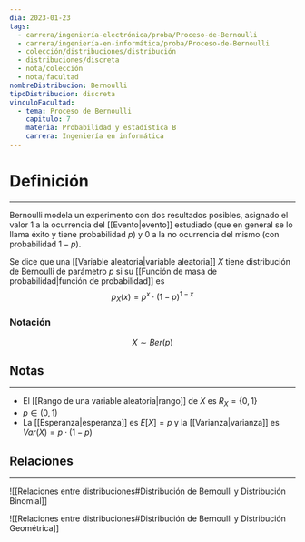 ```yaml
---
dia: 2023-01-23
tags:
  - carrera/ingeniería-electrónica/proba/Proceso-de-Bernoulli
  - carrera/ingeniería-en-informática/proba/Proceso-de-Bernoulli
  - colección/distribuciones/distribución
  - distribuciones/discreta
  - nota/colección
  - nota/facultad
nombreDistribucion: Bernoulli
tipoDistribucion: discreta
vinculoFacultad:
  - tema: Proceso de Bernoulli
    capitulo: 7
    materia: Probabilidad y estadística B
    carrera: Ingeniería en informática
---
```

# Definición
---
Bernoulli modela un experimento con dos resultados posibles, asignado el valor $1$ a la ocurrencia del [[Evento|evento]] estudiado (que en general se lo llama éxito y tiene probabilidad $p$) y $0$ a la no ocurrencia del mismo (con probabilidad $1 - p$).

Se dice que una [[Variable aleatoria|variable aleatoria]] $X$ tiene distribución de Bernoulli de parámetro $p$ si su [[Función de masa de probabilidad|función de probabilidad]] es $$ p_X(x) = p^x \cdot (1 - p)^{1 - x}$$
### Notación
$$ X \sim Ber(p) $$

## Notas
---
* El [[Rango de una variable aleatoria|rango]] de $X$ es $R_X = \{ 0, 1 \}$
* $p \in (0, 1)$ 
* La [[Esperanza|esperanza]] es $E[X] = p$ y la [[Varianza|varianza]] es $Var(X) = p \cdot (1 - p)$


## Relaciones
---
![[Relaciones entre distribuciones#Distribución de Bernoulli y Distribución Binomial]]

![[Relaciones entre distribuciones#Distribución de Bernoulli y Distribución Geométrica]]
